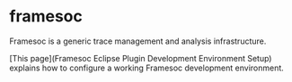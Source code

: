 framesoc
========

Framesoc is a generic trace management and analysis infrastructure.

[This page](Framesoc Eclipse Plugin Development Environment Setup) explains how to configure a working Framesoc development environment.
